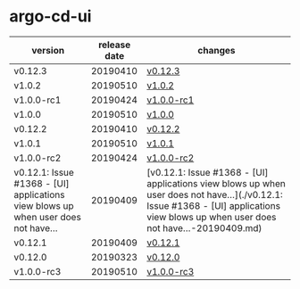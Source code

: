 # argo-cd-ui	


|version|release date|changes|
|---|---|---|
|v0.12.3|20190410|[v0.12.3](./v0.12.3-20190410.md)|
|v1.0.2|20190510|[v1.0.2](./v1.0.2-20190510.md)|
|v1.0.0-rc1|20190424|[v1.0.0-rc1](./v1.0.0-rc1-20190424.md)|
|v1.0.0|20190510|[v1.0.0](./v1.0.0-20190510.md)|
|v0.12.2|20190410|[v0.12.2](./v0.12.2-20190410.md)|
|v1.0.1|20190510|[v1.0.1](./v1.0.1-20190510.md)|
|v1.0.0-rc2|20190424|[v1.0.0-rc2](./v1.0.0-rc2-20190424.md)|
|v0.12.1: Issue #1368 - [UI] applications view blows up when user does not have…|20190409|[v0.12.1: Issue #1368 - [UI] applications view blows up when user does not have…](./v0.12.1: Issue #1368 - [UI] applications view blows up when user does not have…-20190409.md)|
|v0.12.1|20190409|[v0.12.1](./v0.12.1-20190409.md)|
|v0.12.0|20190323|[v0.12.0](./v0.12.0-20190323.md)|
|v1.0.0-rc3|20190510|[v1.0.0-rc3](./v1.0.0-rc3-20190510.md)|
